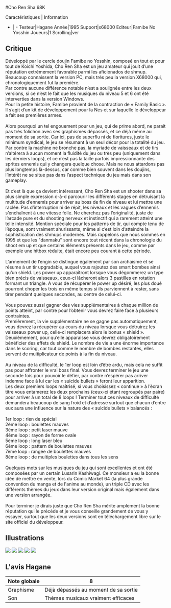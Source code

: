 #Cho Ren Sha 68K

Caractéristiques | Information
- | -
Testeur|Hagane
Année|1995
Support|x68000
Editeur|Famibe No Yosshin
Joueurs|1
Scrolling|ver

## Critique
Développé par le cercle doujin Famibe no Yosshin, composé en tout et pour tout de Koichi Yoshida, Cho Ren Sha est un jeu amateur qui jouit d’une réputation extrêmement favorable parmi les aficionados de shmup. Beaucoup connaissent la version PC, mais très peu la version X68000 qui, chronologiquement fut la première.<br/>Par contre aucune différence notable n’est a soulignée entre les deux versions, si ce n’est le fait que les musiques du niveau 5 et 6 ont été interverties dans la version Windows.<br/>Pour la petite histoire, Famibe provient de la contraction de « Family Basic ». Il s’agit d’un kit de développement pour la Nes et sur laquelle le développeur a fait ses premières armes.<br/><br/>Alors pourquoi un tel engouement pour un jeu, qui de prime abord, ne parait pas très folichon avec ses graphismes dépassés, et ce déjà même au moment de sa sortie. Car ici, pas de superflu ni de fioritures, juste le minimum syndical, le jeu se résumant à un seul décor pour la totalité du jeu. Par contre la machine ne bronche pas, la myriade de vaisseaux et de tirs n’altérera à aucun moment la fluidité du jeu ou très peu (uniquement dans les derniers loops), et ce n’est pas la taille parfois impressionnante des sprites ennemis qui y changera quelque chose. Mais ne nous attardons pas plus longtemps là-dessus, car comme bien souvent dans les doujins, l’intérêt ne se situe pas dans l’aspect technique du jeu mais dans son gameplay.<br/><br/>Et c’est là que ça devient intéressant, Cho Ren Sha est un shooter dans sa plus simple expression c-à-d parcourir les différents stages en détruisant la multitude d’ennemis pour arriver au boss de fin de niveau et lui mettre une raclée. Pas d’interruption ni de répit, les niveaux et les vagues d’ennemis s’enchaînent à une vitesse folle. Ne cherchez pas l’originalité, juste de l’arcade pure et du shooting nerveux et instinctif qui a rarement atteint une telle intensité. Mention spéciale pour les patterns de tir, qui compte tenu de l’époque, sont vraiment ahurissants, même si c’est loin d’atteindre la sophistication des shmups modernes. Mais rappelons que nous sommes en 1995 et que les "danmaku" sont encore tout récent dans la chronologie du shoot em up et que certains éléments présents dans le jeu, comme par exemple une hitbox réduite, était encore peu courant à cette période.<br/><br/>L’armement de l’engin se distingue également par son archaïsme et se résume à un tir upgradable, auquel vous rajoutez des smart bombes ainsi qu’un shield. Les power up apparaîtront lorsque vous dégommerez un type bien précis de vaisseaux, ceux-ci lâcheront alors 3 pastilles en rotation formant un triangle. A vous de récupérer le power up désiré, les plus doué pourront choper les trois en même temps si ils parviennent à rester, sans tirer pendant quelques secondes, au centre de celui-ci.<br/><br/>Vous pouvez aussi gagner des vies supplémentaires à chaque million de points atteint, par contre pour l’obtenir vous devrez faire face à plusieurs contraintes.<br/>Premièrement, la vie supplémentaire ne se gagne pas automatiquement, vous devrez la récupérer au cours du niveau lorsque vous détruirez les vaisseaux power up, celle-ci remplacera alors le bonus « shield ». Deuxièmement, pour qu’elle apparaisse vous devrez obligatoirement bénéficier des effets du shield. Le nombre de vie a une énorme importance dans le scoring, car tout comme le nombre de bombes restantes, elles servent de multiplicateur de points à la fin du niveau.<br/><br/>Au niveau de la difficulté, le 1er loop est loin d’être ardu, mais cela ne suffit pas pour affronter le vrai boss final. Vous devrez terminer le jeu une seconde fois pour pouvoir le défier, par contre n’espérer pas arriver indemne face à lui car les « suicide bullets » feront leur apparition.<br/>Les deux premiers loops maîtrisé, si vous choisissez « continue » à l’écran titre vous entamerez les deux prochains (ceux-ci étant regroupés par paire) pour arriver à un total de 8 loops ! Terminer tout ces niveaux de difficulté demandera beaucoup de sang froid et d’adresse surtout que chacun d’entre eux aura une influence sur la nature des « suicide bullets » balancés :<br/><br/>1er loop : rien de spécial<br/>2ème loop : boulettes mauves<br/>3ème loop : petit laser mauve<br/>4ème loop : rayon de forme ovale<br/>5ème loop : long laser bleu<br/>6ème loop : pattern de boulettes mauves<br/>7ème loop : rangée de boulettes mauves<br/>8ème loop : de multiples boulettes dans tous les sens<br/><br/>Quelques mots sur les musiques du jeu qui sont excellentes et ont été composées par un certain Lusarin Kashiwagi. Ce monsieur a eu la bonne idée de mettre en vente, lors du Comic Market 64 (la plus grande convention du manga et de l'anime au monde), un triple CD avec les différents thèmes du jeux dans leur version original mais également dans une version arrangée.<br/><br/>Pour terminer je dirais juste que Cho Ren Sha mérite amplement la bonne réputation qui le précède et je vous conseille grandement de vous y essayer, surtout que les deux versions sont en téléchargement libre sur le site officiel du développeur.<br/>

## Illustrations
![](http://www.shmup.com/images/thumbs/img_fiche_1_990.png)
![](http://www.shmup.com/images/thumbs/img_fiche_2_990.png)
![](http://www.shmup.com/images/thumbs/img_fiche_3_990.png)
![](http://www.shmup.com/images/thumbs/img_fiche_4_990.png)
![](http://www.shmup.com/images/thumbs/img_fiche_5_990.png)

## L'avis Hagane
Note globale|8
-|-
Graphisme|Déjà dépassés au moment de sa sortie
Son|Thèmes musicaux vraiment efficaces 
